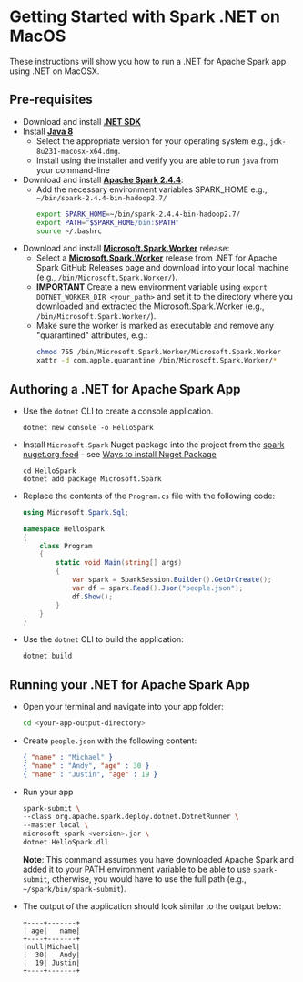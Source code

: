# Getting Started with Spark .NET on MacOS

These instructions will show you how to run a .NET for Apache Spark app using .NET on MacOSX.

## Pre-requisites

- Download and install **[.NET SDK](https://dotnet.microsoft.com/en-us/download/dotnet/8.0)** 
- Install **[Java 8](https://www.oracle.com/technetwork/java/javase/downloads/jdk8-downloads-2133151.html)** 
     - Select the appropriate version for your operating system e.g., `jdk-8u231-macosx-x64.dmg`.
     - Install using the installer and verify you are able to run `java` from your command-line
- Download and install **[Apache Spark 2.4.4](https://archive.apache.org/dist/spark/spark-2.4.4/spark-2.4.4-bin-hadoop2.7.tgz)**:
     - Add the necessary environment variables SPARK_HOME e.g., `~/bin/spark-2.4.4-bin-hadoop2.7/`
        ```bash
        export SPARK_HOME=~/bin/spark-2.4.4-bin-hadoop2.7/
        export PATH="$SPARK_HOME/bin:$PATH"
        source ~/.bashrc
        ```
- Download and install **[Microsoft.Spark.Worker](https://github.com/dotnet/spark/releases)** release:
    - Select a **[Microsoft.Spark.Worker](https://github.com/dotnet/spark/releases)** release from .NET for Apache Spark GitHub Releases page and download into your local machine (e.g., `/bin/Microsoft.Spark.Worker/`).
    - **IMPORTANT** Create a new environment variable using ```export DOTNET_WORKER_DIR <your_path>``` and set it to the directory where you downloaded and extracted the Microsoft.Spark.Worker (e.g., `/bin/Microsoft.Spark.Worker/`).
    - Make sure the worker is marked as executable and remove any "quarantined" attributes, e.g.:
        ```bash
        chmod 755 /bin/Microsoft.Spark.Worker/Microsoft.Spark.Worker
        xattr -d com.apple.quarantine /bin/Microsoft.Spark.Worker/*
        ```


## Authoring a .NET for Apache Spark App
- Use the `dotnet` CLI to create a console application.
    ```
    dotnet new console -o HelloSpark
    ```
- Install `Microsoft.Spark` Nuget package into the project from the [spark nuget.org feed](https://www.nuget.org/profiles/spark) - see [Ways to install Nuget Package](https://docs.microsoft.com/en-us/nuget/consume-packages/ways-to-install-a-package)
    ```
    cd HelloSpark
    dotnet add package Microsoft.Spark
    ```
- Replace the contents of the `Program.cs` file with the following code:
    ```csharp
    using Microsoft.Spark.Sql;

    namespace HelloSpark
    {
        class Program
        {
            static void Main(string[] args)
            {
                var spark = SparkSession.Builder().GetOrCreate();
                var df = spark.Read().Json("people.json");
                df.Show();
            }
        }
    }
    ```
- Use the `dotnet` CLI to build the application:
    ```bash
    dotnet build
    ```

## Running your .NET for Apache Spark App
- Open your terminal and navigate into your app folder:
    ```bash
    cd <your-app-output-directory>
    ```
- Create `people.json` with the following content:
    ```json
    { "name" : "Michael" }
    { "name" : "Andy", "age" : 30 }
    { "name" : "Justin", "age" : 19 }
    ```
- Run your app
    ```bash
    spark-submit \
    --class org.apache.spark.deploy.dotnet.DotnetRunner \
    --master local \
    microsoft-spark-<version>.jar \
    dotnet HelloSpark.dll
    ```
    **Note**: This command assumes you have downloaded Apache Spark and added it to your PATH environment variable to be able to use `spark-submit`, otherwise, you would have to use the full path (e.g., `~/spark/bin/spark-submit`).
    
- The output of the application should look similar to the output below:
    ```text
    +----+-------+
    | age|   name|
    +----+-------+
    |null|Michael|
    |  30|   Andy|
    |  19| Justin|
    +----+-------+
    ```

